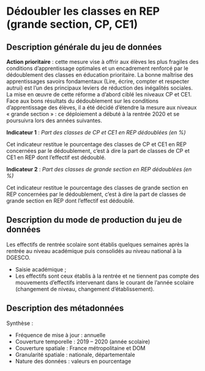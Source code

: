 # Dédoubler les classes en REP (grande section, CP, CE1)
## Description générale du jeu de données 
**Action prioritaire** : cette mesure vise à offrir aux élèves les plus fragiles des conditions d’apprentissage optimales et un encadrement renforcé par le dédoublement des classes en éducation prioritaire. La bonne maîtrise des apprentissages savoirs fondamentaux (Lire, écrire, compter et respecter autrui) est l’un des principaux leviers de réduction des inégalités sociales.
La mise en œuvre de cette réforme a d’abord ciblé les niveaux CP et CE1. Face aux bons résultats du dédoublement sur les conditions d’apprentissage des élèves, il a été décidé d’étendre la mesure aux niveaux « grande section » : ce déploiement a débuté à la rentrée 2020 et se poursuivra lors des années suivantes.

**Indicateur 1** : *Part des classes de CP et CE1 en REP dédoublées (en %)*

Cet indicateur restitue le pourcentage des classes de CP et CE1 en REP concernées par le dédoublement, c’est à dire la part de classes de CP et CE1 en REP dont l’effectif est dédoublé.

**Indicateur 2** : *Part des classes de grande section en REP dédoublées (en %)*

Cet indicateur restitue le pourcentage des classes de grande section en REP concernées par le dédoublement, c’est à dire la part de classes de grande section en REP dont l’effectif est dédoublé.

## Description du mode de production du jeu de données 
Les effectifs de rentrée scolaire sont établis quelques semaines après la rentrée au niveau académique puis consolidés au niveau national à la DGESCO.
-	Saisie académique ;
-	Les effectifs sont ceux établis à la rentrée et ne tiennent pas compte des mouvements d’effectifs intervenant dans le courant de l’année scolaire (changement de niveau, changement d’établissement).

## Description des métadonnées
Synthèse : 
-	Fréquence de mise à jour : annuelle
-	Couverture temporelle : 2019 – 2020 (année scolaire)
-	Couverture spatiale : France métropolitaine et DOM
-	Granularité spatiale : nationale, départementale
-	Nature des données : valeurs en pourcentage
